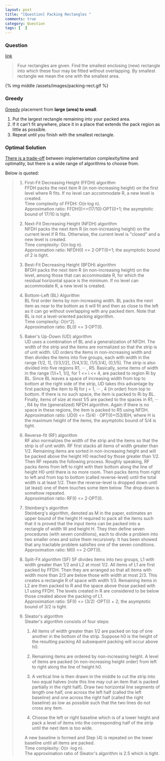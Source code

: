 ```yaml
---
layout: post
title: "[Question] Packing Rectangles "
comments: true
category: Question
tags: [  ]
---
```


### Question 

[link](http://olympiads.win.tue.nl/ioi95/task/pack.html)

> Four rectangles are given. Find the smallest enclosing (new) rectangle into which these four may be fitted without overlapping. By smallest rectangle we mean the one with the smallest area.

{% img middle /assets/images/packing-rect.gif %}

### Greedy 

[Greedy](http://stackoverflow.com/a/1213571) placement from __large (area) to small__.

1. Put the largest rectangle remaining into your packed area. 
1. If it can't fit anywhere, place it in a place that extends the pack region as little as possible. 
1. Repeat until you finish with the smallest rectangle.

### Optimal Solution

[There is a trade-off](http://stackoverflow.com/a/4264497) between implementation complexity/time and optimality, but there is a wide range of algorithms to choose from.

Below is quoted: 

<blockquote>
    <div class="post-text" itemprop="text">
<ol>
<li><p>First-Fit Decreasing Height (FFDH) algorithm<br>
FFDH packs the next item R (in non-increasing height) on the first level where R fits. If no level can accommodate R, a new level is created.<br>
Time complexity of FFDH: O(n·log n).<br>
Approximation ratio: FFDH(I)&lt;=(17/10)·OPT(I)+1; the asymptotic bound of 17/10 is tight.</p></li>
<li><p>Next-Fit Decreasing Height (NFDH) algorithm<br>
NFDH packs the next item R (in non-increasing height) on the current level if R fits. Otherwise, the current level is "closed" and a new level is created.<br>
Time complexity: O(n·log n).<br>
Approximation ratio: NFDH(I) &lt;= 2·OPT(I)+1; the asymptotic bound of 2 is tight.</p></li>
<li><p>Best-Fit Decreasing Height (BFDH) algorithm<br>
BFDH packs the next item R (in non-increasing height) on the level, among those that can accommodate R, for which the residual horizontal space is the minimum. If no level can accommodate R, a new level is created. </p></li>
<li><p>Bottom-Left (BL) Algorithm<br>
BL first order items by non-increasing width. BL packs the next item as near to the bottom as it will fit and then as close to the left as it can go without overlapping with any packed item. Note that BL is not a level-oriented packing algorithm.<br>
Time complexity: O(n^2).<br>
Approximation ratio: BL(I) &lt;= 3·OPT(I).  </p></li>
<li><p>Baker's Up-Down (UD) algorithm<br>
UD uses a combination of BL and a generalization of NFDH. The width of the strip and the items are normalized so that the strip is of unit width. UD orders the items in non-increasing width and then divides the items into five groups, each with width in the range (1/2, 1], (1/3,1/2], (1/4,1/3], (1/5,1/4], (0,1/5]. The strip is also divided into five regions R1, ··· , R5. Basically, some items of width in the range (1/i+1, 1/i], for 1 &lt;= i &lt;= 4, are packed to region Ri by BL. Since BL leaves a space of increasing width from top to bottom at the right side of the strip, UD takes this advantage by first packing the item to Rj for j = 1, ··· , 4 (in order) from top to bottom. If there is no such space, the item is packed to Ri by BL. Finally, items of size at most 1/5 are packed to the spaces in R1, ··· , R4 by the (generalized) NFDH algorithm. Again if there is no space in these regions, the item is packed to R5 using NFDH.<br>
Approximation ratio: UD(I) &lt;= (5/4) · OPT(I)+(53/8)H, where H is the maximum height of the items; the asymptotic bound of 5/4 is tight.</p></li>
<li><p>Reverse-fit (RF) algorithm<br>
RF also normalizes the width of the strip and the items so that the strip is of unit width. RF first stacks all items of width greater than 1/2. Remaining items are sorted in non-increasing height and will be packed above the height H0 reached by those greater than 1/2. Then RF repeats the following process. Roughly speaking, RF packs items from left to right with their bottom along the line of height H0 until there is no more room. Then packs items from right to left and from top to bottom (called reverse-level) until the total width is at least 1/2. Then the reverse-level is dropped down until (at least) one of them touches some item below. The drop down is somehow repeated.<br>
Approximation ratio: RF(I) &lt;= 2·OPT(I).</p></li>
<li><p>Steinberg's algorithm<br>
Steinberg's algorithm, denoted as M in the paper, estimates an upper bound of the height H required to pack all the items such that it is proved that the input items can be packed into a rectangle of width W and height H. They then define seven procedures (with seven conditions), each to divide a problem into two smaller ones and solve them recursively. It has been showed that any tractable problem satisfies one of the seven conditions.<br>
Approximation ratio: M(I) &lt;= 2·OPT(I).</p></li>
<li><p>Split-Fit algorithm (SF)
SF divides items into two groups, L1 with width greater than 1/2 and L2 at most 1/2. All items of L1 are first packed by FFDH. Then they are arranged so that all items with width more than 2/3 are below those with width at most 2/3. This creates a rectangle R of space with width 1/3. Remaining items in L2 are then packed to R and the space above those packed with L1 using FFDH. The levels created in R are considered to be below those created above the packing of L1.<br>
Approximation ratio: SF(I) &lt;= (3/2) ·OPT(I) + 2; the asymptotic bound of 3/2 is tight.</p></li>
<li><p>Sleator's algorithm<br>
Sleater's algorithm consists of four steps:</p>

<ol>
<li><p>All items of width greater than 1/2 are packed on top of one another in the bottom of the strip. Suppose h0 is the height of the resulting packing All subsequent packing will occur above h0.</p></li>
<li><p>Remaining items are ordered by non-increasing height. A level of items are packed (in non-increasing height order) from left to right along the line of height h0. </p></li>
<li><p>A vertical line is then drawn in the middle to cut the strip into two equal halves (note this line may cut an item that is packed partially in the right half). Draw two horizontal line segments of length one half, one across the left half (called the left baseline) and one across the right half (called the right baseline) as low as possible such that the two lines do not cross any item.</p></li>
<li><p>Choose the left or right baseline which is of a lower height and pack a level of items into the corresponding half of the strip until the next item is too wide.</p></li>
</ol>

<p>A new baseline is formed and Step (4) is repeated on the lower baseline until all items are packed.<br>
Time complexity: O(n ·log n).<br>
The approximation ratio of Sleator's algorithm is 2.5 which is tight.</p></li>
</ol>
    </div>
</blockquote>

